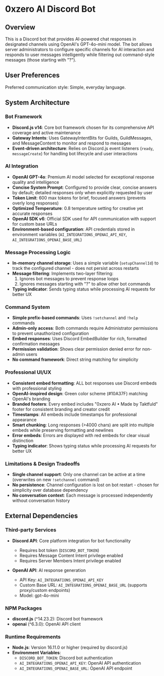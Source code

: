 # 0xzero AI Discord Bot

## Overview

This is a Discord bot that provides AI-powered chat responses in designated channels using OpenAI's GPT-4o-mini model. The bot allows server administrators to configure specific channels for AI interaction and responds to user messages intelligently while filtering out command-style messages (those starting with "?").

## User Preferences

Preferred communication style: Simple, everyday language.

## System Architecture

### Bot Framework
- **Discord.js v14**: Core bot framework chosen for its comprehensive API coverage and active maintenance
- **Gateway Intents**: Uses GatewayIntentBits for Guilds, GuildMessages, and MessageContent to monitor and respond to messages
- **Event-driven architecture**: Relies on Discord.js event listeners (`ready`, `messageCreate`) for handling bot lifecycle and user interactions

### AI Integration
- **OpenAI GPT-4o**: Premium AI model selected for exceptional response quality and intelligence
- **Concise System Prompt**: Configured to provide clear, concise answers by default; detailed responses only when explicitly requested by user
- **Token Limit**: 600 max tokens for brief, focused answers (prevents overly long responses)
- **Optimized Temperature**: 0.8 temperature setting for creative yet accurate responses
- **OpenAI SDK v6**: Official SDK used for API communication with support for custom base URLs
- **Environment-based configuration**: API credentials stored in environment variables (`AI_INTEGRATIONS_OPENAI_API_KEY`, `AI_INTEGRATIONS_OPENAI_BASE_URL`)

### Message Processing Logic
- **In-memory channel storage**: Uses a simple variable (`setupChannelId`) to track the configured channel - does not persist across restarts
- **Message filtering**: Implements two-layer filtering:
  1. Ignores bot messages to prevent response loops
  2. Ignores messages starting with "?" to allow other bot commands
- **Typing indicator**: Sends typing status while processing AI requests for better UX

### Command System
- **Simple prefix-based commands**: Uses `!setchannel` and `!help` commands
- **Admin-only access**: Both commands require Administrator permissions to prevent unauthorized configuration
- **Embed responses**: Uses Discord EmbedBuilder for rich, formatted confirmation messages
- **Permission validation**: Shows clear permission denied error for non-admin users
- **No command framework**: Direct string matching for simplicity

### Professional UI/UX
- **Consistent embed formatting**: ALL bot responses use Discord embeds with professional styling
- **OpenAI-inspired design**: Green color scheme (#10A37F) matching OpenAI's branding
- **Branded footers**: Every embed includes "0xzero AI • Made by Taktfuld" footer for consistent branding and creator credit
- **Timestamps**: All embeds include timestamps for professional appearance
- **Smart chunking**: Long responses (>4000 chars) are split into multiple embeds while preserving formatting and newlines
- **Error embeds**: Errors are displayed with red embeds for clear visual distinction
- **Typing indicator**: Shows typing status while processing AI requests for better UX

### Limitations & Design Tradeoffs
- **Single channel support**: Only one channel can be active at a time (overwrites on new `!setchannel` command)
- **No persistence**: Channel configuration is lost on bot restart - chosen for simplicity over database dependency
- **No conversation context**: Each message is processed independently without conversation history

## External Dependencies

### Third-party Services
- **Discord API**: Core platform integration for bot functionality
  - Requires bot token (`DISCORD_BOT_TOKEN`)
  - Requires Message Content Intent privilege enabled
  - Requires Server Members Intent privilege enabled

- **OpenAI API**: AI response generation
  - API Key: `AI_INTEGRATIONS_OPENAI_API_KEY`
  - Custom Base URL: `AI_INTEGRATIONS_OPENAI_BASE_URL` (supports proxy/custom endpoints)
  - Model: gpt-4o-mini

### NPM Packages
- **discord.js** (^14.23.2): Discord bot framework
- **openai** (^6.3.0): OpenAI API client

### Runtime Requirements
- **Node.js**: Version 16.11.0 or higher (required by discord.js)
- **Environment Variables**: 
  - `DISCORD_BOT_TOKEN`: Discord bot authentication
  - `AI_INTEGRATIONS_OPENAI_API_KEY`: OpenAI API authentication
  - `AI_INTEGRATIONS_OPENAI_BASE_URL`: OpenAI API endpoint